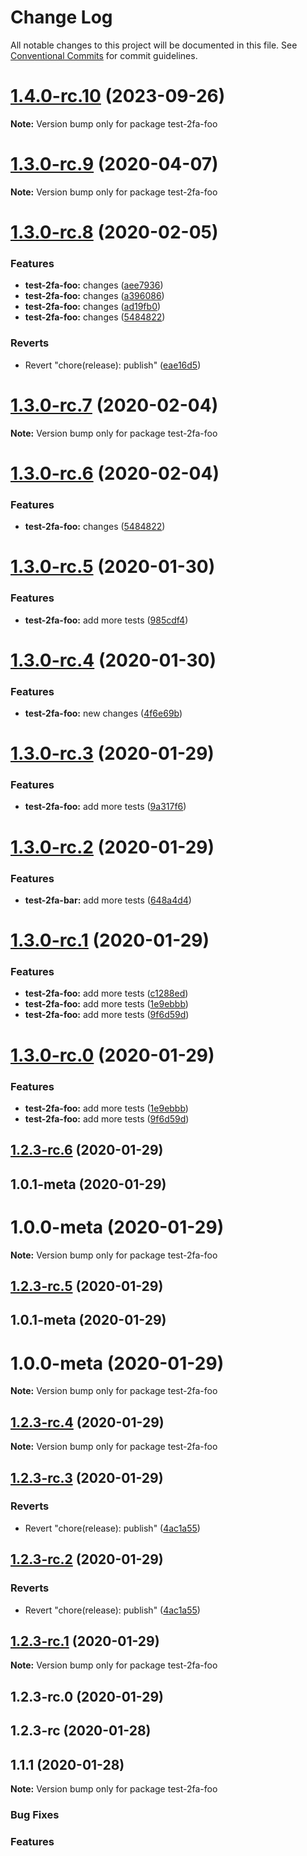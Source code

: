 # Change Log

All notable changes to this project will be documented in this file.
See [Conventional Commits](https://conventionalcommits.org) for commit guidelines.

# [1.4.0-rc.10](https://github.com/v1v/test-2fa/compare/test-2fa-foo@1.3.0-rc.9...test-2fa-foo@1.4.0-rc.10) (2023-09-26)

**Note:** Version bump only for package test-2fa-foo





# [1.3.0-rc.9](https://github.com/v1v/test-2fa/compare/test-2fa-foo@1.3.0-rc.8...test-2fa-foo@1.3.0-rc.9) (2020-04-07)

**Note:** Version bump only for package test-2fa-foo





# [1.3.0-rc.8](https://github.com/v1v/test-2fa/compare/test-2fa-foo@1.3.0-rc.5...test-2fa-foo@1.3.0-rc.8) (2020-02-05)


### Features

* **test-2fa-foo:** changes ([aee7936](https://github.com/v1v/test-2fa/commit/aee7936af0295de08f7060bc0f807f8b6589273d))
* **test-2fa-foo:** changes ([a396086](https://github.com/v1v/test-2fa/commit/a3960867cd532e5e3fff8e67a0bca57dfa97180b))
* **test-2fa-foo:** changes ([ad19fb0](https://github.com/v1v/test-2fa/commit/ad19fb0d85faeaf8dd0d963162b2cde3b0cc02e8))
* **test-2fa-foo:** changes ([5484822](https://github.com/v1v/test-2fa/commit/548482209f3aded393cfd073ec1e6cdec7871c31))


### Reverts

* Revert "chore(release): publish" ([eae16d5](https://github.com/v1v/test-2fa/commit/eae16d54a1a65871e9df61d6e084ecfba95f59d8))





# [1.3.0-rc.7](https://github.com/v1v/test-2fa/compare/test-2fa-foo@1.3.0-rc.6...test-2fa-foo@1.3.0-rc.7) (2020-02-04)

**Note:** Version bump only for package test-2fa-foo





# [1.3.0-rc.6](https://github.com/v1v/test-2fa/compare/test-2fa-foo@1.3.0-rc.5...test-2fa-foo@1.3.0-rc.6) (2020-02-04)


### Features

* **test-2fa-foo:** changes ([5484822](https://github.com/v1v/test-2fa/commit/548482209f3aded393cfd073ec1e6cdec7871c31))





# [1.3.0-rc.5](https://github.com/v1v/test-2fa/compare/test-2fa-foo@1.3.0-rc.4...test-2fa-foo@1.3.0-rc.5) (2020-01-30)


### Features

* **test-2fa-foo:** add more tests ([985cdf4](https://github.com/v1v/test-2fa/commit/985cdf4dbf33537bb135f0c5f2a9042b1cd9cc42))





# [1.3.0-rc.4](https://github.com/v1v/test-2fa/compare/test-2fa-foo@1.3.0-rc.3...test-2fa-foo@1.3.0-rc.4) (2020-01-30)


### Features

* **test-2fa-foo:** new changes ([4f6e69b](https://github.com/v1v/test-2fa/commit/4f6e69b70c4e023a377cee1c7c4fb9183bad2f41))





# [1.3.0-rc.3](https://github.com/v1v/test-2fa/compare/test-2fa-foo@1.3.0-rc.2...test-2fa-foo@1.3.0-rc.3) (2020-01-29)


### Features

* **test-2fa-foo:** add more tests ([9a317f6](https://github.com/v1v/test-2fa/commit/9a317f6c978d64083e3440558295b22f9b976247))





# [1.3.0-rc.2](https://github.com/v1v/test-2fa/compare/test-2fa-foo@1.3.0-rc.1...test-2fa-foo@1.3.0-rc.2) (2020-01-29)


### Features

* **test-2fa-bar:** add more tests ([648a4d4](https://github.com/v1v/test-2fa/commit/648a4d4ec05d7d6eb274296ecbc0972884732943))





# [1.3.0-rc.1](https://github.com/v1v/test-2fa/compare/test-2fa-foo@1.2.3-rc.6...test-2fa-foo@1.3.0-rc.1) (2020-01-29)


### Features

* **test-2fa-foo:** add more tests ([c1288ed](https://github.com/v1v/test-2fa/commit/c1288edb9c9edbafab6b69d6b4e40f660f39a441))
* **test-2fa-foo:** add more tests ([1e9ebbb](https://github.com/v1v/test-2fa/commit/1e9ebbb3688cacff403eba070984dc7e54cf4098))
* **test-2fa-foo:** add more tests ([9f6d59d](https://github.com/v1v/test-2fa/commit/9f6d59d3d6de3c2d25a5d89828feac9ab81534d8))





# [1.3.0-rc.0](https://github.com/v1v/test-2fa/compare/test-2fa-foo@1.2.3-rc.6...test-2fa-foo@1.3.0-rc.0) (2020-01-29)


### Features

* **test-2fa-foo:** add more tests ([1e9ebbb](https://github.com/v1v/test-2fa/commit/1e9ebbb3688cacff403eba070984dc7e54cf4098))
* **test-2fa-foo:** add more tests ([9f6d59d](https://github.com/v1v/test-2fa/commit/9f6d59d3d6de3c2d25a5d89828feac9ab81534d8))





## [1.2.3-rc.6](https://github.com/v1v/test-2fa/compare/test-2fa-foo@1.2.3-rc.4...test-2fa-foo@1.2.3-rc.6) (2020-01-29)



## 1.0.1-meta (2020-01-29)



# 1.0.0-meta (2020-01-29)

**Note:** Version bump only for package test-2fa-foo





## [1.2.3-rc.5](https://github.com/v1v/test-2fa/compare/test-2fa-foo@1.2.3-rc.4...test-2fa-foo@1.2.3-rc.5) (2020-01-29)



## 1.0.1-meta (2020-01-29)



# 1.0.0-meta (2020-01-29)

**Note:** Version bump only for package test-2fa-foo





## [1.2.3-rc.4](https://github.com/v1v/test-2fa/compare/test-2fa-foo@1.2.3-rc.3...test-2fa-foo@1.2.3-rc.4) (2020-01-29)

**Note:** Version bump only for package test-2fa-foo





## [1.2.3-rc.3](https://github.com/v1v/test-2fa/compare/test-2fa-foo@1.2.3-rc.2...test-2fa-foo@1.2.3-rc.3) (2020-01-29)


### Reverts

* Revert "chore(release): publish" ([4ac1a55](https://github.com/v1v/test-2fa/commit/4ac1a5572fad82d7059e1d233bb85388a927edcd))





## [1.2.3-rc.2](https://github.com/v1v/test-2fa/compare/test-2fa-foo@1.2.3-rc.2...test-2fa-foo@1.2.3-rc.2) (2020-01-29)


### Reverts

* Revert "chore(release): publish" ([4ac1a55](https://github.com/v1v/test-2fa/commit/4ac1a5572fad82d7059e1d233bb85388a927edcd))





## [1.2.3-rc.1](https://github.com/v1v/test-2fa/compare/test-2fa-foo@1.2.3-rc.0...test-2fa-foo@1.2.3-rc.1) (2020-01-29)

**Note:** Version bump only for package test-2fa-foo





## 1.2.3-rc.0 (2020-01-29)



## 1.2.3-rc (2020-01-28)



## 1.1.1 (2020-01-28)

**Note:** Version bump only for package test-2fa-foo






### Bug Fixes


### Features
